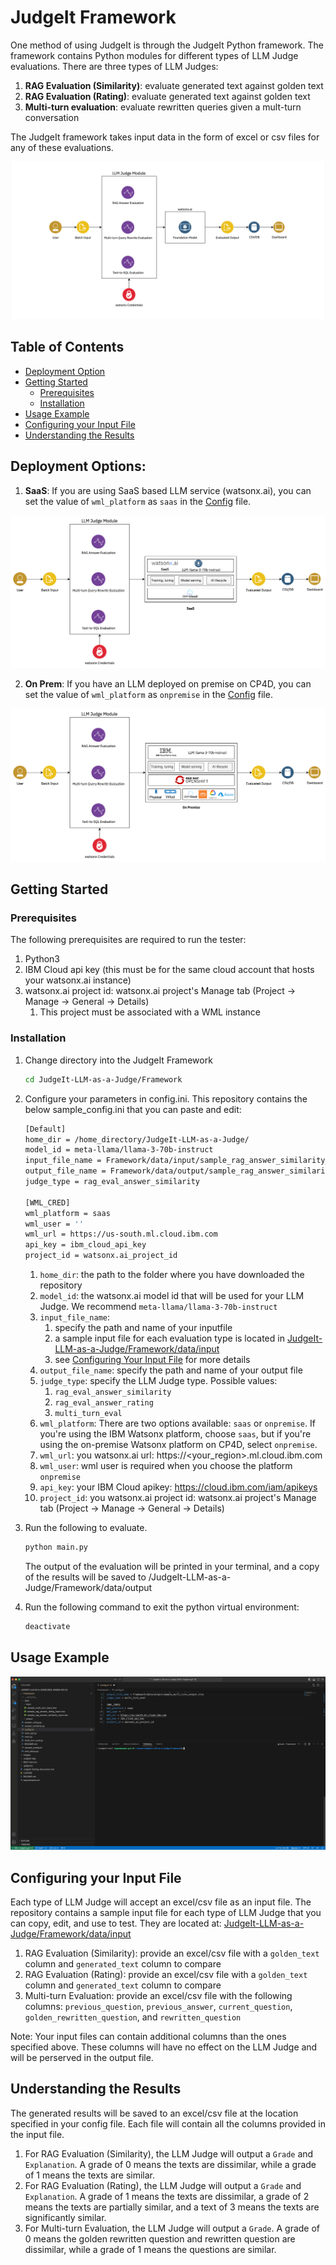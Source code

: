 <!-- ABOUT THE PROJECT -->

<!-- omit in toc -->
# JudgeIt Framework

One method of using JudgeIt is through the JudgeIt Python framework. The framework contains Python modules for different types of LLM Judge evaluations. There are three types of LLM Judges:

1. **RAG Evaluation (Similarity)**: evaluate generated text against golden text
2. **RAG Evaluation (Rating)**: evaluate generated text against golden text
3. **Multi-turn evaluation**: evaluate rewritten queries given a mult-turn conversation

The JudgeIt framework takes input data in the form of excel or csv files for any of these evaluations.

![LLM-Judges](/images/flow-diagram.png)

<!-- omit in toc -->
## Table of Contents

- [Deployment Option](#deployment-options)
- [Getting Started](#getting-started)
  - [Prerequisites](#prerequisites)
  - [Installation](#installation)
- [Usage Example](#usage-example)
- [Configuring your Input File](#configuring-your-input-file)
- [Understanding the Results](#understanding-the-results)

<!-- GETTING STARTED -->

## Deployment Options:

1. **SaaS**: If you are using SaaS based LLM service (watsonx.ai), you can set the value of `wml_platform` as `saas` in the [Config](./Framework/config.ini) file.

![Framework SaaS](/images/LLM-judge-framework-saas.png)

2. **On Prem**: If you have an LLM deployed on premise on CP4D, you can set the value of `wml_platform` as `onpremise` in the [Config](./Framework/config.ini) file.

![Framework OnPremise](/images/LLM-judge-framework-onpremise.png)

## Getting Started

### Prerequisites

The following prerequisites are required to run the tester:

1. Python3
2. IBM Cloud api key (this must be for the same cloud account that hosts your watsonx.ai instance)
3. watsonx.ai project id: watsonx.ai project's Manage tab (Project -> Manage -> General -> Details)
   1. This project must be associated with a WML instance

### Installation

1. Change directory into the JudgeIt Framework

   ```bash
   cd JudgeIt-LLM-as-a-Judge/Framework
   ```

2. Configure your parameters in config.ini. This repository contains the below sample_config.ini that you can paste and edit:

   ```bash
   [Default]
   home_dir = /home_directory/JudgeIt-LLM-as-a-Judge/
   model_id = meta-llama/llama-3-70b-instruct
   input_file_name = Framework/data/input/sample_rag_answer_similarity_input.xlsx
   output_file_name = Framework/data/output/sample_rag_answer_similarity_output.xlsx
   judge_type = rag_eval_answer_similarity

   [WML_CRED]
   wml_platform = saas
   wml_user = ''
   wml_url = https://us-south.ml.cloud.ibm.com
   api_key = ibm_cloud_api_key
   project_id = watsonx.ai_project_id
   ```

   1. `home_dir`: the path to the folder where you have downloaded the repository
   2. `model_id`: the watsonx.ai model id that will be used for your LLM Judge. We recommend `meta-llama/llama-3-70b-instruct`
   3. `input_file_name`:
      1. specify the path and name of your inputfile
      2. a sample input file for each evaluation type is located in [JudgeIt-LLM-as-a-Judge/Framework/data/input](./data/input)
      3. see [Configuring Your Input File](#configuring-your-input-file) for more details
   4. `output_file_name`: specify the path and name of your output file
   5. `judge_type`: specify the LLM Judge type. Possible values:
      1. `rag_eval_answer_similarity`
      2. `rag_eval_answer_rating`
      3. `multi_turn_eval`
   6. `wml_platform`: There are two options available: `saas` or `onpremise`. If you're using the IBM Watsonx platform, choose `saas`, but if you're using the on-premise Watsonx platform on CP4D, select `onpremise`.
   7. `wml_url`: you watsonx.ai url: https://<your_region>.ml.cloud.ibm.com
   8. `wml_user`: wml user is required when you choose the platform `onpremise`
   9. `api_key`: your IBM Cloud apikey: <https://cloud.ibm.com/iam/apikeys>
   10. `project_id`: you watsonx.ai project id: watsonx.ai project's Manage tab (Project -> Manage -> General -> Details)

3. Run the following to evaluate.

   ```bash
   python main.py
   ```

   The output of the evaluation will be printed in your terminal, and a copy of the results will be saved to /JudgeIt-LLM-as-a-Judge/Framework/data/output
4. Run the following command to exit the python virtual environment:

   ```bash
   deactivate
   ```

## Usage Example
![Multi-turn framework](/images/multiturn-framework.gif)

## Configuring your Input File

Each type of LLM Judge will accept an excel/csv file as an input file. The repository contains a sample input file for each type of LLM Judge that you can copy, edit, and use to test. They are located at: [JudgeIt-LLM-as-a-Judge/Framework/data/input](./data/input)

1. RAG Evaluation (Similarity): provide an excel/csv file with a `golden_text` column and `generated_text` column to compare
2. RAG Evaluation (Rating): provide an excel/csv file with a `golden_text` column and `generated_text` column to compare
3. Multi-turn Evaluation: provide an excel/csv file with the following columns: `previous_question`, `previous_answer`, `current_question`, `golden_rewritten_question`, and `rewritten_question`

Note: Your input files can contain additional columns than the ones specified above. These columns will have no effect on the LLM Judge and will be perserved in the output file.

## Understanding the Results

The generated results will be saved to an excel/csv file at the location specified in your config file. Each file will contain all the columns provided in the input file.

1. For RAG Evaluation (Similarity), the LLM Judge will output a `Grade` and `Explanation`. A grade of 0 means the texts are dissimilar, while a grade of 1 means the texts are similar.
2. For RAG Evaluation (Rating), the LLM Judge will output a `Grade` and `Explanation`. A grade of 1 means the texts are dissimilar, a grade of 2 means the texts are partially similar, and a text of 3 means the texts are significantly similar.
3. For Multi-turn Evaluation, the LLM Judge will output a `Grade`. A grade of 0 means the golden rewritten question and rewritten question are dissimilar, while a grade of 1 means the questions are similar.
